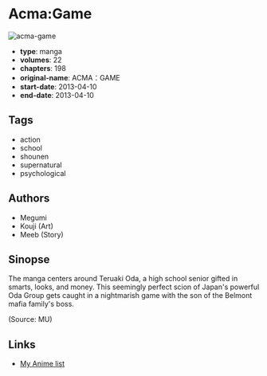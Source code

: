 # Acma:Game

![acma-game](https://cdn.myanimelist.net/images/manga/1/164639.jpg)

-   **type**: manga
-   **volumes**: 22
-   **chapters**: 198
-   **original-name**: ACMA：GAME
-   **start-date**: 2013-04-10
-   **end-date**: 2013-04-10

## Tags

-   action
-   school
-   shounen
-   supernatural
-   psychological

## Authors

-   Megumi
-   Kouji (Art)
-   Meeb (Story)

## Sinopse

The manga centers around Teruaki Oda, a high school senior gifted in smarts, looks, and money. This seemingly perfect scion of Japan's powerful Oda Group gets caught in a nightmarish game with the son of the Belmont mafia family's boss.

(Source: MU)

## Links

-   [My Anime list](https://myanimelist.net/manga/69505/Acma_Game)
